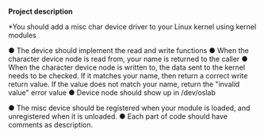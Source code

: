 
**Project description**

*You should add a misc char device driver to your Linux
kernel using kernel modules

● The device should implement the read and write functions
● When the character device node is read from, your name is
returned to the caller
● When the character device node is written to, the data sent
to the kernel needs to be checked. If it matches your name,
then return a correct write return value. If the value does not
match your name, return the "invalid value" error value
● Device node should show up in /dev/oslab

● The misc device should be registered when
your module is loaded, and unregistered when
it is unloaded.
● Each part of code should have comments as
description.






